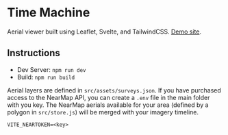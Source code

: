 # Time Machine

Aerial viewer built using Leaflet, Svelte, and TailwindCSS. [Demo site](https://timemachine.mcmap.org).

## Instructions

* Dev Server: `npm run dev`
* Build: `npm run build`

Aerial layers are defined in `src/assets/surveys.json`. If you have purchased access to the NearMap API, you can create a `.env` file in the main folder with you key. The NearMap aerials available for your area (defined by a polygon in `src/store.js`) will be merged with your imagery timeline.

```env .env
VITE_NEARTOKEN=<key>
```
